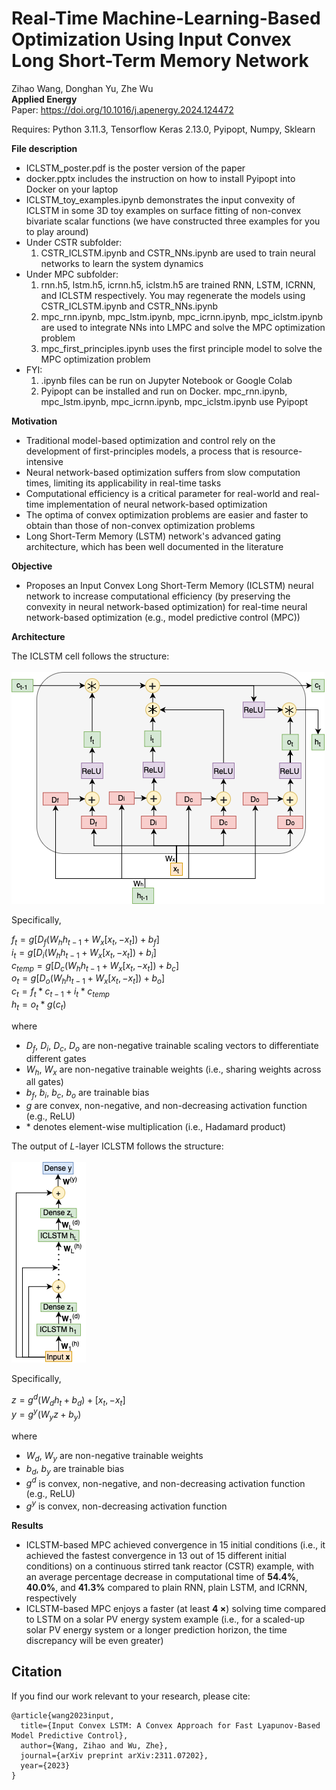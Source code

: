 # Real-Time Machine-Learning-Based Optimization Using Input Convex Long Short-Term Memory Network

Zihao Wang, Donghan Yu, Zhe Wu </br>
**Applied Energy** </br>
Paper: https://doi.org/10.1016/j.apenergy.2024.124472 </br>

Requires: Python 3.11.3, Tensorflow Keras 2.13.0, Pyipopt, Numpy, Sklearn </br>

**File description** </br>
* ICLSTM_poster.pdf is the poster version of the paper </br>
* docker.pptx includes the instruction on how to install Pyipopt into Docker on your laptop </br>
* ICLSTM_toy_examples.ipynb demonstrates the input convexity of ICLSTM in some 3D toy examples on surface fitting of non-convex bivariate scalar functions (we have constructed three examples for you to play around) </br>
* Under CSTR subfolder:
  1. CSTR_ICLSTM.ipynb and CSTR_NNs.ipynb are used to train neural networks to learn the system dynamics </br>
* Under MPC subfolder:
  1. rnn.h5, lstm.h5, icrnn.h5, iclstm.h5 are trained RNN, LSTM, ICRNN, and ICLSTM respectively. You may regenerate the models using CSTR_ICLSTM.ipynb and CSTR_NNs.ipynb <br>
  2. mpc_rnn.ipynb, mpc_lstm.ipynb, mpc_icrnn.ipynb, mpc_iclstm.ipynb are used to integrate NNs into LMPC and solve the MPC optimization problem <br>
  3. mpc_first_principles.ipynb uses the first principle model to solve the MPC optimization problem
* FYI:
  1. .ipynb files can be run on Jupyter Notebook or Google Colab </br>
  2. Pyipopt can be installed and run on Docker. mpc_rnn.ipynb, mpc_lstm.ipynb, mpc_icrnn.ipynb, mpc_iclstm.ipynb use Pyipopt </br>

**Motivation** </br>
* Traditional model-based optimization and control rely on the development of first-principles models, a process that is resource-intensive </br>
* Neural network-based optimization suffers from slow computation times, limiting its applicability in real-time tasks </br>
* Computational efficiency is a critical parameter for real-world and real-time implementation of neural network-based optimization </br>
* The optima of convex optimization problems are easier and faster to obtain than those of non-convex optimization problems </br>
* Long Short-Term Memory (LSTM) network's advanced gating architecture, which has been well documented in the literature </br>

**Objective** </br>
* Proposes an Input Convex Long Short-Term Memory (ICLSTM) neural network to increase computational efficiency (by preserving the convexity in neural network-based optimization) for real-time neural network-based optimization (e.g., model predictive control (MPC))

**Architecture** </br>

The ICLSTM cell follows the structure: </br>
</br>
![alt text](https://github.com/killingbear999/ICLSTM/blob/main/ICLSTM_cell.png)

Specifically, </br>

$f_t = g[D_f(W_hh_{t-1} + W_x[x_t,-x_t]) + b_f]$ </br>
$i_t = g[D_i(W_hh_{t-1} + W_x[x_t,-x_t]) + b_i]$ </br>
$c_{temp} = g[D_c(W_hh_{t-1} + W_x[x_t,-x_t]) + b_c]$ </br>
$o_t = g[D_o(W_hh_{t-1} + W_x[x_t,-x_t]) + b_o]$ </br>
$c_t = f_t * c_{t-1} + i_t * c_{temp}$ </br>
$h_t = o_t * g(c_t)$ </br>

where 
* $D_f$, $D_i$, $D_c$, $D_o$ are non-negative trainable scaling vectors to differentiate different gates
* $W_h$, $W_x$ are non-negative trainable weights (i.e., sharing weights across all gates)
* $b_f$, $b_i$, $b_c$, $b_o$ are trainable bias
* $g$ are convex, non-negative, and non-decreasing activation function (e.g., ReLU)
* $*$ denotes element-wise multiplication (i.e., Hadamard product)

The output of $L$-layer ICLSTM follows the structure: </br>
</br>
![alt text](https://github.com/killingbear999/ICLSTM/blob/main/ICLSTM_nlayer.png)

Specifically, </br>

$z = g^d(W_dh_t + b_d) + [x_t,-x_t]$ </br>
$y = g^y(W_yz + b_y)$ </br>

where
* $W_d$, $W_y$ are non-negative trainable weights
* $b_d$, $b_y$ are trainable bias
* $g^d$ is convex, non-negative, and non-decreasing activation function (e.g., ReLU)
* $g^y$ is convex, non-decreasing activation function

**Results** </br>
* ICLSTM-based MPC achieved convergence in 15 initial conditions (i.e., it achieved the fastest convergence in 13 out of 15 different initial conditions) on a continuous stirred tank reactor (CSTR) example, with an average percentage decrease in computational time of **54.4%**, **40.0%**, and **41.3%** compared to plain RNN, plain LSTM, and ICRNN, respectively </br>
* ICLSTM-based MPC enjoys a faster (at least **4 $\times$**) solving time compared to LSTM on a solar PV energy system example (i.e., for a scaled-up solar PV energy system or a longer prediction horizon, the time discrepancy will be even greater)

## Citation </br>
If you find our work relevant to your research, please cite:
```
@article{wang2023input,
  title={Input Convex LSTM: A Convex Approach for Fast Lyapunov-Based Model Predictive Control},
  author={Wang, Zihao and Wu, Zhe},
  journal={arXiv preprint arXiv:2311.07202},
  year={2023}
}
```
